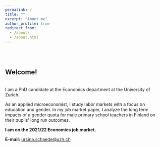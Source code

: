 ```yaml
---
permalink: /
title: ""
excerpt: "About me"
author_profile: true
redirect_from:
  - /about/
  - /about.html
---
```


<br/><br/>

## Welcome!

<br/>
I am a PhD candidate at the Economics department at the University of Zurich.

As an applied microeconomist, I study labor markets with a focus on education and gender. In my job market paper,
I analyze the long term impacts of a gender quota for male primary school teachers in Finland on their pupils' long run outcomes.


**I am on the 2021/22 Economics job market.**
<br/>

**E-mail:** <ursina.schaede@uzh.ch>
